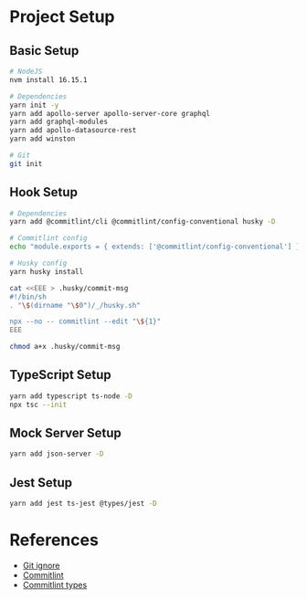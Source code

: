 # Project Setup

## Basic Setup

```bash
# NodeJS
nvm install 16.15.1

# Dependencies
yarn init -y
yarn add apollo-server apollo-server-core graphql
yarn add graphql-modules
yarn add apollo-datasource-rest
yarn add winston

# Git
git init
```

## Hook Setup

```bash
# Dependencies
yarn add @commitlint/cli @commitlint/config-conventional husky -D

# Commitlint config
echo "module.exports = { extends: ['@commitlint/config-conventional'] };" > commitlint.config.js

# Husky config
yarn husky install

cat <<EEE > .husky/commit-msg
#!/bin/sh
. "\$(dirname "\$0")/_/husky.sh"

npx --no -- commitlint --edit "\${1}"
EEE

chmod a+x .husky/commit-msg
```

## TypeScript Setup

```bash
yarn add typescript ts-node -D
npx tsc --init
```

## Mock Server Setup

```bash
yarn add json-server -D
```

## Jest Setup

```bash
yarn add jest ts-jest @types/jest -D
```

# References

- [Git ignore](https://raw.githubusercontent.com/github/gitignore/main/Node.gitignore)
- [Commitlint](https://commitlint.js.org/#/guides-local-setup)
- [Commitlint types](https://github.com/conventional-changelog/commitlint#what-is-commitlint)
